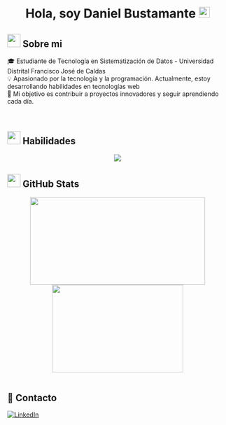 <h1 align="center">Hola, soy Daniel Bustamante <img src="https://media.giphy.com/media/hvRJCLFzcasrR4ia7z/giphy.gif" width="25px"></h1>

<!--<img align="right" src="https://github.com/7oSkaaa/7oSkaaa/blob/main/Images/Right_Side.gif?raw=true" width = 250px>-->

## <img src = "https://github.com/7oSkaaa/7oSkaaa/blob/main/Images/about_me.gif?raw=true" width = 30px> Sobre mi


🎓 Estudiante de Tecnología en Sistematización de Datos - Universidad Distrital Francisco José de Caldas </br>
💡 Apasionado por la tecnología y la programación. Actualmente, estoy desarrollando habilidades en tecnologías web  
🎯 Mi objetivo es contribuir a proyectos innovadores y seguir aprendiendo cada día.  
<!-- como **FastAPI** y **Flask**, mientras profundizo Python.-->
<!--y en lenguajes de programaciòn como **Python** **Rust**..  -->

<br/> 

## <img src="https://media2.giphy.com/media/QssGEmpkyEOhBCb7e1/giphy.gif?cid=ecf05e47a0n3gi1bfqntqmob8g9aid1oyj2wr3ds3mg700bl&rid=giphy.gif" width ="30"> Habilidades
<!--
![C++](https://img.shields.io/badge/c++-%2300599C.svg?style=for-the-badge&logo=c%2B%2B&logoColor=white) 
![Java](https://img.shields.io/badge/java-%23ED8B00.svg?style=for-the-badge&logo=openjdk&logoColor=white) 
![Python](https://img.shields.io/badge/python-3670A0?style=for-the-badge&logo=python&logoColor=ffdd54) 
![HTML5](https://img.shields.io/badge/html5-%23E34F26.svg?style=for-the-badge&logo=html5&logoColor=white)
![CSS3](https://img.shields.io/badge/css3-%231572B6.svg?style=for-the-badge&logo=css3&logoColor=white)
![Debian](https://img.shields.io/badge/Debian-D70A53?style=for-the-badge&logo=debian&logoColor=white) 
![Ubuntu](https://img.shields.io/badge/Ubuntu-E95420?style=for-the-badge&logo=ubuntu&logoColor=white)
![MySQL](https://img.shields.io/badge/mysql-4479A1.svg?style=for-the-badge&logo=mysql&logoColor=white) 
![Postgres](https://img.shields.io/badge/postgres-%23316192.svg?style=for-the-badge&logo=postgresql&logoColor=white)
![MicrosoftSQLServer](https://img.shields.io/badge/Microsoft%20SQL%20Server-CC2927?style=for-the-badge&logo=microsoft%20sql%20server&logoColor=white)
![Git](https://img.shields.io/badge/git-%23F05033.svg?style=for-the-badge&logo=git&logoColor=white) 
![Flask](https://img.shields.io/badge/flask-%23000.svg?style=for-the-badge&logo=flask&logoColor=white)
-->
<div align="center">
  <a href="https://skillicons.dev">
    <img src="https://skillicons.dev/icons?i=cpp,java,py,flask,html,css,js,mysql,postgres" />
  </a>
</div>


## <img src = "https://github.com/7oSkaaa/7oSkaaa/blob/main/Images/Statistics.gif?raw=true" width = 30px> GitHub Stats
<div align="center">
  <!--<img src="https://streak-stats.demolab.com?user=dfbustamantep&theme=dark&hide_border=true&border_radius=10" alt="GitHub Streak" />-->
  <img height="200" width="400" src="https://github-readme-stats.vercel.app/api?username=dfbustamantep&theme=dark&show_icons=true&hide_border=false" />
  <img height="200" width="300" src="https://github-readme-stats.vercel.app/api/top-langs/?username=dfbustamantep&theme=dark&hide_border=false&layout=compact" />
</div>
<br>


<a href="https://github.com/dfbustamantep/github-readme-stats">
  
</a>


<!--[GitHub](https://img.shields.io/badge/github-%23121011.svg?style=for-the-badge&logo=github&logoColor=white)-->

## 🤝 Contacto
<!--[![LinkedIn](https://img.shields.io/badge/linkedin-%230077B5.svg?style=for-the-badge&logo=linkedin&logoColor=white)](https://www.linkedin.com/in/daniel-felipe-bustamante-p%C3%A9rez/)-->
[![LinkedIn](https://img.shields.io/badge/LinkedIn-Daniel_Bustamante-0077B5?style=for-the-badge&logo=linkedin&logoColor=white&labelColor=101010)](https://www.linkedin.com/in/daniel-felipe-bustamante-perez/)



